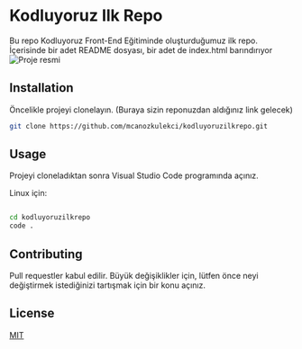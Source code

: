 # Kodluyoruz Ilk Repo

Bu repo Kodluyoruz Front-End Eğitiminde oluşturduğumuz ilk repo. İçerisinde bir adet README dosyası, bir adet de index.html barındırıyor
![Proje resmi](https://drive.google.com/uc?export=view&id=1FzSgRWgdp9blF8AEejAlGFOaZ314bQlx)

## Installation

Öncelikle projeyi clonelayın. (Buraya sizin reponuzdan aldığınız link gelecek)

```bash
git clone https://github.com/mcanozkulekci/kodluyoruzilkrepo.git
```

## Usage

Projeyi cloneladıktan sonra Visual Studio Code programında açınız.

Linux için:

```bash

cd kodluyoruzilkrepo
code .
```

## Contributing

Pull requestler kabul edilir. Büyük değişiklikler için, lütfen önce neyi değiştirmek istediğinizi tartışmak için bir konu açınız.

## License

[MIT](https://choosealicense.com/licenses/mit/)

